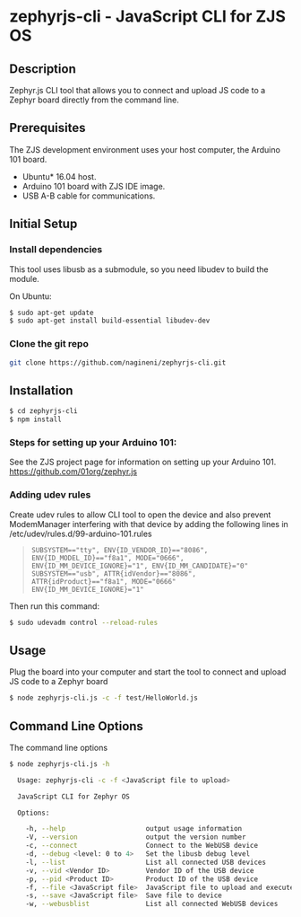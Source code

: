 # zephyrjs-cli - JavaScript CLI for ZJS OS
## Description

Zephyr.js CLI tool that allows you to connect and upload JS code to a Zephyr
board directly from the command line.

## Prerequisites

The ZJS development environment uses your host computer, the Arduino 101 board.

* Ubuntu* 16.04 host.
* Arduino 101 board with ZJS IDE image.
* USB A-B cable for communications.

## Initial Setup

### Install dependencies

This tool uses libusb as a submodule, so you need libudev to build the module.

On Ubuntu:
```bash
$ sudo apt-get update
$ sudo apt-get install build-essential libudev-dev
```

### Clone the git repo
```bash
git clone https://github.com/nagineni/zephyrjs-cli.git
```

## Installation

```bash
$ cd zephyrjs-cli
$ npm install
```

### Steps for setting up your Arduino 101:

  See the ZJS project page for information on setting up your Arduino 101.
  https://github.com/01org/zephyr.js

### Adding udev rules

  Create udev rules to allow CLI tool to open the device and also prevent
  ModemManager interfering with that device by adding the following lines
  in /etc/udev/rules.d/99-arduino-101.rules

>     SUBSYSTEM=="tty", ENV{ID_VENDOR_ID}=="8086", ENV{ID_MODEL_ID}=="f8a1", MODE="0666", ENV{ID_MM_DEVICE_IGNORE}="1", ENV{ID_MM_CANDIDATE}="0"
>     SUBSYSTEM=="usb", ATTR{idVendor}=="8086", ATTR{idProduct}=="f8a1", MODE="0666" ENV{ID_MM_DEVICE_IGNORE}="1"

  Then run this command:
  ```bash
  $ sudo udevadm control --reload-rules
  ```

## Usage

Plug the board into your computer and start the tool to connect and upload JS code to a Zephyr board
```bash
$ node zephyrjs-cli.js -c -f test/HelloWorld.js
  ```

## Command Line Options

The command line options
```bash
$ node zephyrjs-cli.js -h

  Usage: zephyrjs-cli -c -f <JavaScript file to upload>

  JavaScript CLI for Zephyr OS

  Options:

    -h, --help                    output usage information
    -V, --version                 output the version number
    -c, --connect                 Connect to the WebUSB device
    -d, --debug <level: 0 to 4>   Set the libusb debug level
    -l, --list                    List all connected USB devices
    -v, --vid <Vendor ID>         Vendor ID of the USB device
    -p, --pid <Product ID>        Product ID of the USB device
    -f, --file <JavaScript file>  JavaScript file to upload and execute
    -s, --save <JavaScript file>  Save file to device
    -w, --webusblist              List all connected WebUSB devices
  ```
